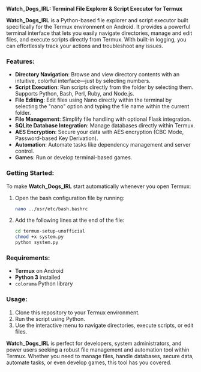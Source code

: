 **Watch_Dogs_IRL: Terminal File Explorer & Script Executor for Termux**

**Watch_Dogs_IRL** is a Python-based file explorer and script executor built specifically for the Termux environment on Android. It provides a powerful terminal interface that lets you easily navigate directories, manage and edit files, and execute scripts directly from Termux. With built-in logging, you can effortlessly track your actions and troubleshoot any issues.

### Features:
- **Directory Navigation**: Browse and view directory contents with an intuitive, colorful interface—just by selecting numbers.
- **Script Execution**: Run scripts directly from the folder by selecting them. Supports Python, Bash, Perl, Ruby, and Node.js.
- **File Editing**: Edit files using Nano directly within the terminal by selecting the "nano" option and typing the file name within the current folder.
- **File Management**: Simplify file handling with optional Flask integration.
- **SQLite Database Integration**: Manage databases directly within Termux.
- **AES Encryption**: Secure your data with AES encryption (CBC Mode, Password-based Key Derivation).
- **Automation**: Automate tasks like dependency management and server control.
- **Games**: Run or develop terminal-based games.

### Getting Started:
To make **Watch_Dogs_IRL** start automatically whenever you open Termux:
1. Open the bash configuration file by running:
   ```bash
   nano ../usr/etc/bash.bashrc
   ```
2. Add the following lines at the end of the file:
   ```bash
   cd termux-setup-unofficial
   chmod +x system.py
   python system.py
   ```

### Requirements:
- **Termux** on Android
- **Python 3** installed
- `colorama` Python library

### Usage:
1. Clone this repository to your Termux environment.
2. Run the script using Python.
3. Use the interactive menu to navigate directories, execute scripts, or edit files.

**Watch_Dogs_IRL** is perfect for developers, system administrators, and power users seeking a robust file management and automation tool within Termux. Whether you need to manage files, handle databases, secure data, automate tasks, or even develop games, this tool has you covered.
